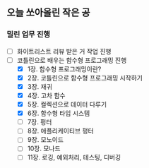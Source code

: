 ## 오늘 쏘아올린 작은 공

### 밀린 업무 진행
- [ ] 화이트리스트 리뷰 받은 거 작업 진행
- [ ] 코틀린으로 배우는 함수형 프로그래밍 진행
  - [X] 1장. 함수형 프로그래밍이란?
  - [X] 2장. 코틀린으로 함수형 프로그래밍 시작하기
  - [X] 3장. 재귀
  - [X] 4장. 고차 함수
  - [X] 5장. 컬렉션으로 데이터 다루기
  - [X] 6장. 함수형 타입 시스템
  - [ ] 7장. 펑터
  - [ ] 8장. 애플리케이티브 펑터
  - [ ] 9장. 모노이드
  - [ ] 10장. 모나드
  - [ ] 11장. 로깅, 예외처리, 테스팅, 디버깅
